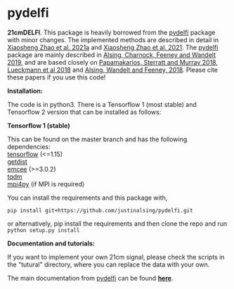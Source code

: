 # pydelfi

**21cmDELFI**. This package is heavily borrowed from the [pydelfi](https://github.com/justinalsing/pydelfi) package with minor changes. The implemented methods are described in detail in [Xiaosheng Zhao et al. 2021a](https://arxiv.com/) and  [Xiaosheng Zhao et al. 2021](https://arxiv.org/abs/2105.03344). The [pydelfi](https://github.com/justinalsing/pydelfi) package are mainly described in [Alsing, Charnock, Feeney and Wandelt 2019](https://arxiv.org/abs/1903.00007), and are based closely on [Papamakarios, Sterratt and Murray 2018](https://arxiv.org/pdf/1805.07226.pdf), [Lueckmann et al 2018](https://arxiv.org/abs/1805.09294) and [Alsing, Wandelt and Feeney, 2018](https://academic.oup.com/mnras/article-abstract/477/3/2874/4956055?redirectedFrom=fulltext). Please cite these papers if you use this code!

**Installation:**

The code is in python3. There is a Tensorflow 1 (most stable) and Tensorflow 2 version that can be installed as follows:<br>

**Tensorflow 1 (stable)**

This can be found on the master branch and has the following dependencies:<br>
[tensorflow](https://www.tensorflow.org) (<=1.15) <br> 
[getdist](http://getdist.readthedocs.io/en/latest/)<br>
[emcee](http://dfm.io/emcee/current/) (>=3.0.2)<br>
[tqdm](https://github.com/tqdm/tqdm)<br>
[mpi4py](https://mpi4py.readthedocs.io/en/stable/) (if MPI is required)<br>

You can install the requirements and this package with,
```
pip install git+https://github.com/justinalsing/pydelfi.git
```
or alternatively, pip install the requirements and then clone the repo and run `python setup.py install`


**Documentation and tutorials:** 

If you want to implement your own 21cm signal, please check the scripts in the "tutural" directory, where you can replace the data with your own.<br> 

The main documentation from [pydelfi](https://github.com/justinalsing/pydelfi) can be found **[here](https://pydelfi.readthedocs.io/en/latest/)**.

